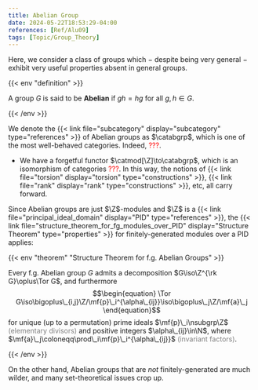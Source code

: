 ```yaml
---
title: Abelian Group
date: 2024-05-22T18:53:29-04:00
references: [Ref/Alu09]
tags: [Topic/Group_Theory]
---
```


Here, we consider a class of groups which $-$ despite being very general $-$ exhibit very useful properties absent in general groups.

{{< env "definition" >}}

A group $G$ is said to be **Abelian** if $gh=hg$ for all $g,h\in G$.

{{< /env >}}

We denote the {{< link file="subcategory" display="subcategory" type="references" >}} of Abelian groups as $\catabgrp$, which is one of the most well-behaved categories. Indeed, <span style="color:red">???</span>.
* We have a forgetful functor $\catmod[\Z]\to\catabgrp$, which is an isomorphism of categories <span style="color:red">???</span>. In this way, the notions of {{< link file="torsion" display="torsion" type="constructions" >}}, {{< link file="rank" display="rank" type="constructions" >}}, etc, all carry forward.

Since Abelian groups are just $\Z$-modules and $\Z$ is a {{< link file="principal_ideal_domain" display="PID" type="references" >}}, the {{< link file="structure_theorem_for_fg_modules_over_PID" display="Structure Theorem" type="properties" >}} for finitely-generated modules over a PID applies:

{{< env "theorem" "Structure Theorem for f.g. Abelian Groups" >}}

Every f.g. Abelian group $G$ admits a decomposition $G\iso\Z^{\rk G}\oplus\Tor G$, and furthermore
$$\begin{equation}
    \Tor G\iso\bigoplus\_{i,j}\Z/\mf{p}\_i^{\alpha\_{ij}}\iso\bigoplus\_j\Z/\mf{a}\_j
\end{equation}$$
for unique (up to a permutation) prime ideals $\mf{p}\_i\nsubgrp\Z$ <span style="color:gray">(elementary divisors)</span> and positive integers $\alpha\_{ij}\in\N$, where $\mf{a}\_j\coloneqq\prod\_i\mf{p}\_i^{\alpha\_{ij}}$ <span style="color:gray">(invariant factors)</span>.

{{< /env >}}

On the other hand, Abelian groups that are *not* finitely-generated are much wilder, and many set-theoretical issues crop up.

